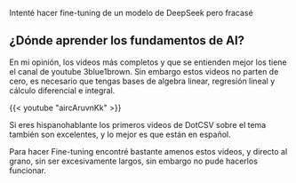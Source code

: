 Intenté hacer fine-tuning de un modelo de DeepSeek pero fracasé

## ¿Dónde aprender los fundamentos de AI?

En mi opinión, los videos más completos y que se entienden mejor los tiene el canal de youtube 3blue1brown. Sin embargo estos videos no parten de cero, es necesario que tengas bases de algebra linear, regresión lineal y cálculo diferencial e integral.

{{< youtube "aircAruvnKk" >}}

Si eres hispanohablante los primeros videos de DotCSV sobre el tema también son excelentes, y lo mejor es que están en español.

Para hacer Fine-tuning encontré bastante amenos estos videos, y directo al grano, sin ser excesivamente largos, sin embargo no pude hacerlos funcionar.
